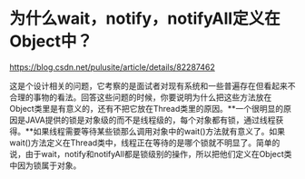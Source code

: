 # 为什么wait，notify，notifyAll定义在Object中？

https://blog.csdn.net/pulusite/article/details/82287462



这是个设计相关的问题，它考察的是面试者对现有系统和一些普遍存在但看起来不合理的事物的看法。回答这些问题的时候，你要说明为什么把这些方法放在Object类里是有意义的，还有不把它放在Thread类里的原因。**一个很明显的原因是JAVA提供的锁是对象级的而不是线程级的，每个对象都有锁，通过线程获得。**如果线程需要等待某些锁那么调用对象中的wait()方法就有意义了。如果wait()方法定义在Thread类中，线程正在等待的是哪个锁就不明显了。简单的说，由于wait，notify和notifyAll都是锁级别的操作，所以把他们定义在Object类中因为锁属于对象。